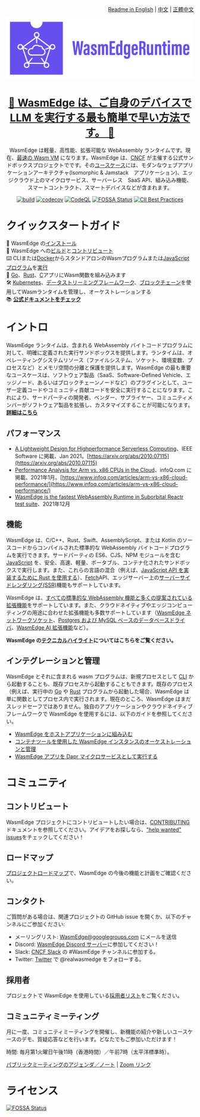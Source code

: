 <div align="right">

  [Readme in English](README.md) | [中文](README-zh.md) | [正體中文](README-zh-TW.md)

</div>

<div align="center">

![WasmEdge Logo](/docs/wasmedge-runtime-logo.png)

# [🤩 WasmEdge は、ご自身のデバイスで LLM を実行する最も簡単で早い方法です。 🤩](https://www.secondstate.io/articles/wasm-runtime-agi/)

WasmEdge は軽量、高性能、拡張可能な WebAssembly ランタイムです。現在、[最速の Wasm VM](https://ieeexplore.ieee.org/document/9214403) になります。WasmEdge は、[CNCF](https://www.cncf.io/) が主催する公式サンドボックスプロジェクトでです。その[ユースケース](https://wasmedge.org/book/en/use_cases.html)には、モダンなウェブアプリケーションアーキテクチャ(Isomorphic & Jamstack　アプリケーション)、エッジクラウド上のマイクロサービス、サーバーレス　SaaS API、組み込み機能、スマートコントラクト、スマートデバイスなどが含まれます。

[![build](https://github.com/WasmEdge/WasmEdge/actions/workflows/build.yml/badge.svg)](https://github.com/WasmEdge/WasmEdge/actions/workflows/build.yml?query=event%3Apush++branch%3Amaster)
[![codecov](https://codecov.io/gh/WasmEdge/WasmEdge/branch/master/graph/badge.svg)](https://codecov.io/gh/WasmEdge/WasmEdge)
[![CodeQL](https://github.com/WasmEdge/WasmEdge/actions/workflows/codeql-analysis.yml/badge.svg)](https://github.com/WasmEdge/WasmEdge/actions/workflows/codeql-analysis.yml?query=event%3Apush++branch%3Amaster)
[![FOSSA Status](https://app.fossa.com/api/projects/git%2Bgithub.com%2FWasmEdge%2FWasmEdge.svg?type=shield)](https://app.fossa.com/projects/git%2Bgithub.com%2FWasmEdge%2FWasmEdge?ref=badge_shield)
[![CII Best Practices](https://bestpractices.coreinfrastructure.org/projects/5059/badge)](https://bestpractices.coreinfrastructure.org/projects/5059)

</div>

# クイックスタートガイド

🚀 WasmEdge の[インストール](https://wasmedge.org/docs/start/install) \
🤖 WasmEdge への[ビルド](https://wasmedge.org/docs/category/build-wasmedge-from-source)と[コントリビュート](https://wasmedge.org/docs/contribute/) \
⌨️ CLIまたは[Docker](https://wasmedge.org/docs/start/getting-started/quick_start_docker)からスタンドアロンのWasmプログラムまたは[JavaScriptプログラム](https://wasmedge.org/docs/category/develop-wasm-apps-in-javascript)を[実行](https://wasmedge.org/docs/category/running-with-wasmedge) \
🔌 [Go](https://wasmedge.org/docs/category/go-sdk-for-embedding-wasmedge)、[Rust](https://wasmedge.org/docs/category/rust-sdk-for-embedding-wasmedge)、[C](https://wasmedge.org/docs/category/c-sdk-for-embedding-wasmedge)アプリにWasm関数を組み込みます \
🛠 [Kubernetes](https://wasmedge.org/docs/category/deploy-wasmedge-apps-in-kubernetes)、[データストリーミングフレームワーク](https://wasmedge.org/docs/embed/use-case/yomo)、[ブロックチェーン](https://medium.com/ethereum-on-steroids/running-ethereum-smart-contracts-in-a-substrate-blockchain-56fbc27fc95a)を使用してWasmランタイムを管理し、オーケストレーションする \
📚 **[公式ドキュメントをチェック](https://wasmedge.org/docs/)**

# イントロ

WasmEdge ランタイムは、含まれる WebAssembly バイトコードプログラムに対して、明確に定義された実行サンドボックスを提供します。ランタイムは、オペレーティングシステムリソース（ファイルシステム、ソケット、環境変数、プロセスなど）とメモリ空間の分離と保護を提供します。WasmEdge の最も重要なユースケースは、ソフトウェア製品（SaaS、Software-Defined Vehicle、エッジノード、あるいはブロックチェーンノードなど）のプラグインとして、ユーザー定義コードやコミュニティ貢献コードを安全に実行することになります。これにより、サードパーティの開発者、ベンダー、サプライヤー、コミュニティメンバーがソフトウェア製品を拡張し、カスタマイズすることが可能になります。**[詳細はこちら](https://wasmedge.org/docs/contribute/users)**

## パフォーマンス

* [A Lightweight Design for Highperformance Serverless Computing](https://arxiv.org/abs/2010.07115)、IEEE Software に掲載、Jan 2021。[https://arxiv.org/abs/2010.07115](https://arxiv.org/abs/2010.07115)
* [Performance Analysis for Arm vs. x86 CPUs in the Cloud](https://www.infoq.com/articles/arm-vs-x86-cloud-performance/)、infoQ.com に掲載、2021年1月。[https://www.infoq.com/articles/arm-vs-x86-cloud-performance/](https://www.infoq.com/articles/arm-vs-x86-cloud-performance/)
* [WasmEdge is the fastest WebAssembly Runtime in Suborbital Reactr test suite](https://blog.suborbital.dev/suborbital-wasmedge)、2021年12月

## 機能

WasmEdge は、C/C++、Rust、Swift、AssemblyScript、または Kotlin のソースコードからコンパイルされた標準的な WebAssembly バイトコードプログラムを実行できます。サードパーティの ES6、CJS、NPM モジュールを含む [JavaScript](https://wasmedge.org/docs/category/develop-wasm-apps-in-javascript) を、安全、高速、軽量、ポータブル、コンテナ化されたサンドボックスで実行します。また、これらの言語の混合（例えば、[JavaScript API を実装するために Rust を使用する](https://wasmedge.org/docs/develop/javascript/rust)）、[Fetch](https://wasmedge.org/docs/develop/javascript/networking#fetch-client)API、エッジサーバー上の[サーバーサイドレンダリング(SSR)](https://wasmedge.org/docs/develop/javascript/ssr)機能もサポートしています。

WasmEdge は、[すべての標準的な WebAssembly 機能と多くの提案されている拡張機能](https://wasmedge.org/docs/start/wasmedge/extensions/proposals)をサポートしています。また、クラウドネイティブやエッジコンピューティングの用途に合わせた拡張機能も多数サポートしています（[WasmEdge ネットワークソケット](https://wasmedge.org/docs/category/socket-networking)、[Postgres および MySQL ベースのデータベースドライバ](https://wasmedge.org/docs/category/database-drivers)、[WasmEdge AI 拡張機能](https://wasmedge.org/docs/category/ai-inference)など）。

 **WasmEdge の[テクニカルハイライト](https://wasmedge.org/docs/start/wasmedge/features)についてはこちらをご覧ください。**

## インテグレーションと管理

WasmEdge とそれに含まれる wasm プログラムは、新規プロセスとして [CLI](https://wasmedge.org/docs/category/running-with-wasmedge) から起動することも、既存プロセスから起動することもできます。既存のプロセス（例えば、実行中の [Go](https://wasmedge.org/docs/category/go-sdk-for-embedding-wasmedge) や [Rust](https://wasmedge.org/docs/category/rust-sdk-for-embedding-wasmedge) プログラムから起動した場合、WasmEdge は単に関数としてプロセス内で実行されます。現在のところ、WasmEdge はまだスレッドセーフではありません。独自のアプリケーションやクラウドネイティブフレームワークで WasmEdge を使用するには、以下のガイドを参照してください。

* [WasmEdge をホストアプリケーションに組み込む](https://wasmedge.org/docs/embed/overview)
* [コンテナツールを使用した WasmEdge インスタンスのオーケストレーションと管理](https://wasmedge.org/docs/category/deploy-wasmedge-apps-in-kubernetes)
* [WasmEdge アプリを Dapr マイクロサービスとして実行する](https://wasmedge.org/docs/develop/rust/dapr)

# コミュニティ

## コントリビュート

WasmEdge プロジェクトにコントリビュートしたい場合は、[CONTRIBUTING](https://wasmedge.org/docs/contribute/overview) ドキュメントを参照してください。アイデアをお探しなら、["help wanted" issues](https://github.com/WasmEdge/WasmEdge/issues?q=is%3Aissue+is%3Aopen+label%3A%22help+wanted%22)をチェックしてください！

## ロードマップ

[プロジェクトロードマップ](https://github.com/WasmEdge/WasmEdge/blob/master/docs/ROADMAP.md)で、WasmEdge の今後の機能と計画をご確認ください。

## コンタクト

ご質問がある場合は、関連プロジェクトの GitHub issue を開くか、以下のチャンネルにご参加ください:

* メーリングリスト: [WasmEdge@googlegroups.com](https://groups.google.com/g/wasmedge/) にメールを送信
* Discord: [WasmEdge Discord サーバー](https://discord.gg/h4KDyB8XTt)に参加してください！
* Slack: [CNCF Slack](https://slack.cncf.io/) の #WasmEdge チャンネルに参加する。
* Twitter: [Twitter](https://twitter.com/realwasmedge) で @realwasmedge をフォローする。

## 採用者

プロジェクトで WasmEdge を使用している[採用者リスト](https://wasmedge.org/docs/contribute/users/)をご覧ください。

## コミュニティミーティング

月に一度、コミュニティミーティングを開催し、新機能の紹介や新しいユースケースのデモ、質疑応答などを行います。どなたでもご参加いただけます！

時間: 毎月第1火曜日午後11時（香港時間）／午前7時（太平洋標準時）。

[パブリックミーティングのアジェンダ／ノート](https://docs.google.com/document/d/1iFlVl7R97Lze4RDykzElJGDjjWYDlkI8Rhf8g4dQ5Rk/edit#) | [Zoom リンク](https://us06web.zoom.us/j/89156807241?pwd=VHl5VW5BbmY2eUtTYkY0Zm9yUHRRdz09)

# ライセンス

[![FOSSA Status](https://app.fossa.com/api/projects/git%2Bgithub.com%2FWasmEdge%2FWasmEdge.svg?type=large)](https://app.fossa.com/projects/git%2Bgithub.com%2FWasmEdge%2FWasmEdge?ref=badge_large)

